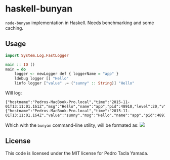 haskell-bunyan
==============
`node-bunyan` implementation in Haskell. Needs benchmarking and some caching.

## Usage
```haskell
import System.Log.FastLogger

main :: IO ()
main = do
    logger <- newLogger def { loggerName = "app" }
    ldebug logger [] "Hello"
    linfo logger ["value" .= ("sunny" :: String)] "Hello"
```

Will log:
```jsonl
{"hostname":"Pedros-MacBook-Pro.local","time":"2015-11-01T13:11:01.161Z","msg":"Hello","name":"app","pid":48910,"level":20,"v":0}
{"hostname":"Pedros-MacBook-Pro.local","time":"2015-11-01T13:11:01.164Z","value":"sunny","msg":"Hello","name":"app","pid":48910,"level":30,"v":0}
```

Which with the `bunyan` command-line utility, will be formated as:
![](https://www.dropbox.com/s/01on6brqm9r5ced/Screenshot%202015-11-01%2014.11.56.png?dl=1)

## License
This code is licensed under the MIT license for Pedro Tacla Yamada.
